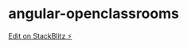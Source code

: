 # angular-openclassrooms

[Edit on StackBlitz ⚡️](https://stackblitz.com/edit/angular-openclassrooms)